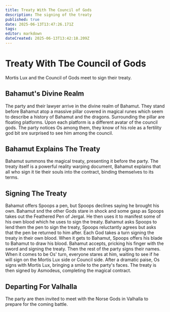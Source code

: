 ```yaml
---
title: Treaty With The Council of Gods
description: The signing of the treaty
published: true
date: 2025-06-13T13:47:26.171Z
tags: 
editor: markdown
dateCreated: 2025-06-13T13:42:18.209Z
---
```


# Treaty With Tbe Council of Gods
Mortis Lux and the Council
of Gods meet to sign their treaty.


## Bahamut's Divine Realm
The party and their lawyer arrive in the divine realm of Bahamut. They stand before Bahamut atop a massive pillar covered in magical runes which seem to describe a history of Bahamut and the dragons. Surrounding the pillar are floating platforms. Upon each platform is a different avatar of the council gods. The party notices Os among them, they know of his role as a fertility god bit sre surprised to see him among the council.

## Bahamut Explains The Treaty
Bahamut summons the magical treaty, presenting it before the party. The treaty itself is a powerful reality warping document, Bahamut explains that all who sign it tie their souls into the contract, binding themselves to its terms.


## Signing The Treaty
Bahamut offers Spoops a pen, but Spoops declines saying he brought his own. Bahamut snd the other Gods stare in shock and some gasp as Spoops takes out the Feathered Pen of Jergal. He then uses it to manifest some of his own blood which he uses to sign the treaty. Bahamut asks Spoops to lend them the pen to sign the treaty, Spoops reluctantly agrees but asks that the pen be returned to him after. Each God takes a turn signing the treaty in their own blood. When it gets to Bahamut, Spoops offers his blade to Bahamut to draw his blood. Bahamut accepts, pricking his finger with the sword and signing the treaty. Then the rest of the party signs their names. When it comes to be Os' turn, everyone stares at him, waiting to see if he will sign on the Mortis Lux side or Council side. After a dramatic paise, Os signs with Mortis Lux, bringing a smile to the party's faces. The treaty is then signed by Asmodeus, completing the magical contract.


## Departing For Valhalla
The party are then invited to meet with the Norse Gods in Valhalla to prepare for the coming battle.
